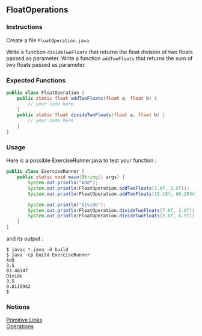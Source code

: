 ## FloatOperations

### Instructions

Create a file `FloatOperation.java`.

Write a function `divideTwoFloats` that returns the float division of two floats passed as parameter.
Write a function `addTwoFloats` that returns the sum of two floats passed as parameter.

### Expected Functions

```java
public class FloatOperation {
    public static float addTwoFloats(float a, float b) {
        // your code here
    }
    public static float divideTwoFloats(float a, float b) {
        // your code here
    }
}
```

### Usage

Here is a possible ExerciseRunner.java to test your function :

```java
public class ExerciseRunner {
    public static void main(String[] args) {
        System.out.println("Add");
        System.out.println(FloatOperation.addTwoFloats(1.0f, 2.5f));
        System.out.println(FloatOperation.addTwoFloats(15.18f, 68.28347f));

        System.out.println("Divide");
        System.out.println(FloatOperation.divideTwoFloats(7.0f, 2.0f));
        System.out.println(FloatOperation.divideTwoFloats(5.6f, 6.9f));
    }
}
```

and its output :

```shell
$ javac *.java -d build
$ java -cp build ExerciseRunner
Add
3.5
83.46347
Divide
3.5
0.8115942
$
```

### Notions

[Primitive Links](https://docs.oracle.com/javase/tutorial/java/nutsandbolts/datatypes.html)  
[Operations](https://docs.oracle.com/javase/tutorial/java/nutsandbolts/op1.html)
